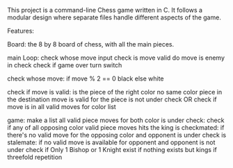  This project is a command-line Chess game written in C. It follows a modular design where separate
 files handle different aspects of the game.


Features:

Board:
the 8 by 8 board of chess, with all the main pieces.


main Loop:
    check whose move
    input 
    check is move valid
    do move
    is enemy in check
    check if game over
    turn switch

check whose move:
    if move % 2 == 0 black
    else white

check if move is valid:
    is the piece of the right color
    no same color piece in the destination
    move is valid for the piece
    is not under check
OR
    check if move is in all valid moves for color list

game:
    make a list all valid piece moves for both color
    is under check:
        check if any of all opposing color valid piece moves hits the king
    is checkmated:
        if there's no valid move for the opposing color and opponent is under check
    is stalemate:
        if no valid move is available for opponent and opponent is not under check
        if Only 1 Bishop or 1 Knight exist
        if nothing exists but kings
        if threefold repetition
        
